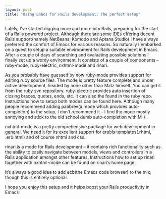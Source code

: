 ```yaml
---
layout: post
title: "Using Emacs for Rails development: The perfect setup"
---
```


Lately, I’ve started digging more and more into Rails, preparing for the start of a Rails powered project. Although there are some IDEs offering decent Rails support(namely NetBeans, Komodo and Aptana Studio) I have always preferred the comfort of Emacs for various reasons. So naturally I embarked on a quest to setup a suitable environment for Rails development in Emacs. After a couple of days of searching and evaluating possible solutions I finally set up a wordy environment. It consists of a couple of components – ruby-mode, ruby-electric, nxhtml-mode and rinari.

As you probably have guessed by now ruby-mode provides support for editing ruby source files. The mode is pretty feature complete and under active development, headed by none other than Matz himself. You can get it from the ruby svn repository. ruby-electric provides auto insertion of closing braces, quotes, ends, etc. It can also the found in the ruby repo. Instructions how to setup both modes can be found here. Although many people recommend adding pabbrev(a mode which provides auto-completion) to the setup, I don’t recommend it – I find the mode mostly annoying and stick to the old school dumb auto-completion with M-/ .

nxhtml-mode is a pretty comprehensive package for web development in general. We need it for its excellent support for erubis templates(.rhtml, .erb.html) and of course xhtml and css.

rinari is a mode for Rails development – it contains rich functionality such as the ability to easily navigate between models, views and controllers in a Rails application amongst other features. Instructions how to set up rinari together with nxhtml-mode can be found on rinari’s home page.

It’s always a good idea to add ecb(the Emacs code browser) to the mix, though this is entirely optional.

I hope you enjoy this setup and it helps boost your Rails productivity in Emacs

